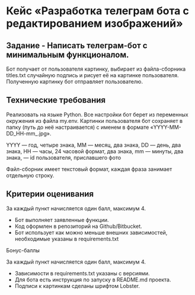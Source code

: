 
# Кейс «Разработка телеграм бота с редактированием изображений»

## Задание - Написать телеграм-бот с минимальным функционалом.

Бот получает от пользователя картинку, выбирает из файла-сборника titles.txt случайную подпись 
и рисует её на картинке пользователя.
Полученную картинку бот отправляет пользователю.

## Технические требования
Реализовать на языке Python.
Все настройки бот берет из переменных окружения из файла my.env.
Картинки пользователя бот сохраняет в папку (путь до неё настраивается) 
с именем в формате «YYYY-MM-DD_HH-mm_<user id>.jpg».

YYYY — год, четыре знака,
MM — месяц, два знака,
DD — день, два знака,
HH — часы, 24 часовой формат, два знака,
mm — минуты, два знака,
<user id> — id пользователя, приславшего фото

Файл-сборник имеет текстовый формат, каждая фраза занимает отдельную строку. 

## Критерии оценивания

За каждый пункт начисляется один балл, максимум 4.

- Бот выполняет заявленные функции.
- Код оформлен в репозиторий на Github/Bitbucket.
- Бот использует как можно меньше внешних зависимостей, необходимые указаны в requirements.txt

Бонус-баллы

За каждый пункт начисляется один балл, максимум 4.

- Зависимости в requirements.txt указаны с версиями.
- Для бота есть инструкция по запуску в README.md проекта.
- Подписи к картинкам сделаны шрифтом Lobster.
